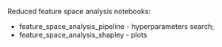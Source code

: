Reduced feature space analysis notebooks:

- feature_space_analysis_pipeline - hyperparameters search;
- feature_space_analysis_shapley - plots
